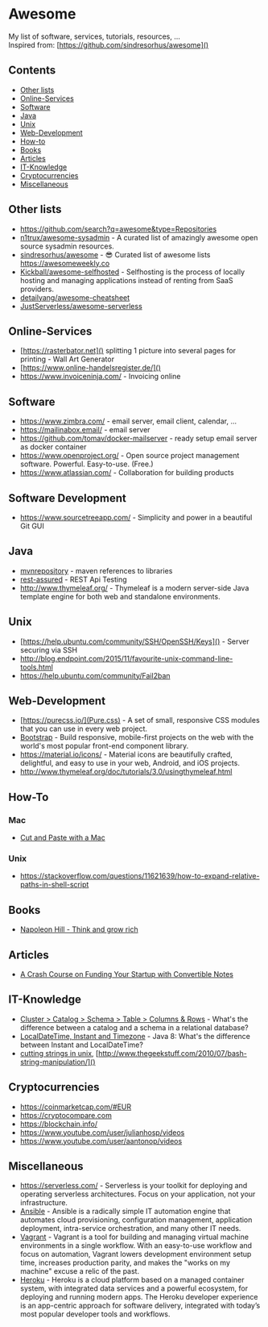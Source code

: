 # Awesome
My list of software, services, tutorials, resources, ...  
Inspired from: [https://github.com/sindresorhus/awesome]()

## Contents
- [Other lists](#other-lists)
- [Online-Services](#online-services)
- [Software](#software)
- [Java](#java)
- [Unix](#unix)
- [Web-Development](#web-development)
- [How-to](#how-to)
- [Books](#books)
- [Articles](#articles)
- [IT-Knowledge](#it-knowledge)
- [Cryptocurrencies](cryptocurrencies)
- [Miscellaneous](#miscellaneous)

## Other lists
- https://github.com/search?q=awesome&type=Repositories
- [n1trux/awesome-sysadmin](https://github.com/n1trux/awesome-sysadmin/blob/master/README.md) - A curated list of amazingly awesome open source sysadmin resources.
- [sindresorhus/awesome](https://github.com/sindresorhus/awesome/blob/master/readme.md) - 😎 Curated list of awesome lists https://awesomeweekly.co
- [Kickball/awesome-selfhosted](https://github.com/Kickball/awesome-selfhosted/blob/master/README.md) - Selfhosting is the process of locally hosting and managing applications instead of renting from SaaS providers.
- [detailyang/awesome-cheatsheet](https://github.com/detailyang/awesome-cheatsheet/blob/master/README.md)
- [JustServerless/awesome-serverless](https://github.com/JustServerless/awesome-serverless/blob/master/README.md)

## Online-Services
- [https://rasterbator.net]() splitting 1 picture into several pages for printing - Wall Art Generator
- [https://www.online-handelsregister.de/]()
- https://www.invoiceninja.com/ - Invoicing online

## Software
- https://www.zimbra.com/ - email server, email client, calendar, ...
- https://mailinabox.email/ - email server
- https://github.com/tomav/docker-mailserver - ready setup email server as docker container
- https://www.openproject.org/ - Open source project management software. 
Powerful. Easy-to-use. (Free.)
- https://www.atlassian.com/ - Collaboration for building products

## Software Development
- https://www.sourcetreeapp.com/ - Simplicity and power in a beautiful Git GUI

## Java
- [mvnrepository](https://mvnrepository.com/) - maven references to libraries
- [rest-assured](https://github.com/rest-assured/rest-assured/wiki/Usage) - REST Api Testing
- http://www.thymeleaf.org/ - Thymeleaf is a modern server-side Java template engine for both web and standalone environments.

## Unix
- [https://help.ubuntu.com/community/SSH/OpenSSH/Keys]() - Server securing via SSH
- http://blog.endpoint.com/2015/11/favourite-unix-command-line-tools.html
- https://help.ubuntu.com/community/Fail2ban

## Web-Development
- [https://purecss.io/](Pure.css) - A set of small, responsive CSS modules that you can use in every web project.
- [Bootstrap](https://getbootstrap.com/) - Build responsive, mobile-first projects on the web with the world's most popular front-end component library.
- https://material.io/icons/ - Material icons are beautifully crafted, delightful, and easy to use in your web, Android, and iOS projects.
- http://www.thymeleaf.org/doc/tutorials/3.0/usingthymeleaf.html

## How-To
### Mac
- [Cut and Paste with a Mac](http://osxdaily.com/2011/07/29/cut-and-paste-mac-os-x-lion/)
### Unix
- https://stackoverflow.com/questions/11621639/how-to-expand-relative-paths-in-shell-script

## Books
- [Napoleon Hill - Think and grow rich](https://en.wikipedia.org/wiki/Think_and_Grow_Rich)

## Articles
- [A Crash Course on Funding Your Startup with Convertible Notes](https://medium.com/swlh/a-crash-course-on-funding-your-startup-with-convertible-notes-8429ba553627)

## IT-Knowledge
- [Cluster > Catalog > Schema > Table > Columns & Rows](https://stackoverflow.com/a/17943883/845117) - What's the difference between a catalog and a schema in a relational database?
- [LocalDateTime, Instant and Timezone](https://stackoverflow.com/a/32443004/845117) - Java 8: What's the difference between Instant and LocalDateTime?
- [cutting strings in unix](https://stackoverflow.com/a/16154003/845117), [http://www.thegeekstuff.com/2010/07/bash-string-manipulation/]()

## Cryptocurrencies
- https://coinmarketcap.com/#EUR
- https://cryptocompare.com
- https://blockchain.info/
- https://www.youtube.com/user/julianhosp/videos
- https://www.youtube.com/user/aantonop/videos

## Miscellaneous
- https://serverless.com/ - Serverless is your toolkit for deploying and operating serverless architectures. Focus on your application, not your infrastructure.
- [Ansible](www.ansible.com) - Ansible is a radically simple IT automation engine that automates cloud provisioning, configuration management, application deployment, intra-service orchestration, and many other IT needs.
- [Vagrant](https://www.vagrantup.com/) - Vagrant is a tool for building and managing virtual machine environments in a single workflow. With an easy-to-use workflow and focus on automation, Vagrant lowers development environment setup time, increases production parity, and makes the "works on my machine" excuse a relic of the past.
- [Heroku](https://www.heroku.com) - Heroku is a cloud platform based on a managed container system, with integrated data services and a powerful ecosystem, for deploying and running modern apps. The Heroku developer experience is an app-centric approach for software delivery, integrated with today’s most popular developer tools and workflows.                                                    


